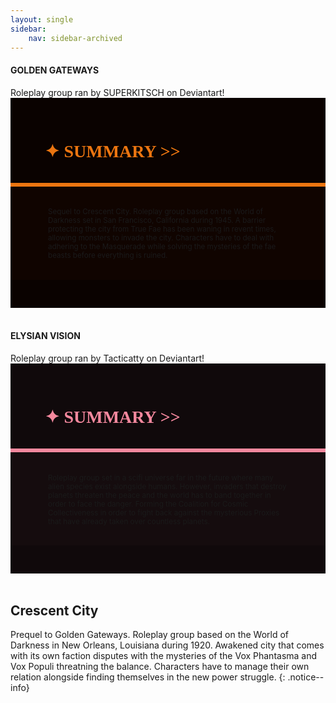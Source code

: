```yaml
---
layout: single
sidebar:
    nav: sidebar-archived
---
```


<!-----------------------------------------------------------------------------------------------------------
GOLDEN GATEWAYS
------------------------------------------------------------------------------------------------------------->

<div class="notice--info">
<h4 class="no_toc" style="text-transform: uppercase;">Golden Gateways</h4>
Roleplay group ran by SUPERKITSCH on Deviantart!
</div>

<!---------
header names
----------->

<div class="row" style="background-color:#0a0200; padding-top:30px; padding-left: 55px; padding-right: 55px; padding-bottom: 15px">
    <h1 style="color:#EB7510; text-transform: uppercase; font-family:'Georgia'">✦ Summary >></h1>
</div>
<div style="background-color:#EB7510;padding:3px;"></div>
<div class="row" style="background-color:#100400; padding-top:5px; padding-left: 60px; padding-right: 60px; padding-bottom: 20px; overflow:auto; max-height:500px">
  
<!---------
profile
----------->
<br>
<small>
<p>Sequel to Crescent City. Roleplay group based on the World of Darkness set in San Francisco, California during 1945. A barrier protecting the city from True Fae has been waning in revent times, allowing monsters to invade the city. Characters have to deal with adhering to the Masquerade while solving the mysteries of the fae beasts before everything is ruined.</p>
</small>
</div>
<div class="row" style="background-color:#0a0200; padding-top:20px; padding-left: 30px; padding-right: 30px; padding-bottom: 25px;"></div>

<br>

<!-----------------------------------------------------------------------------------------------------------
ELYSIAN VISION
------------------------------------------------------------------------------------------------------------->

<div class="notice--info">
<h4 class="no_toc" style="text-transform: uppercase;">Elysian Vision</h4>
Roleplay group ran by Tacticatty on Deviantart!
</div>

<!---------
header names
----------->

<div class="row" style="background-color:#10090b; padding-top:30px; padding-left: 55px; padding-right: 55px; padding-bottom: 15px">
    <h1 style="color:#F4889E; text-transform: uppercase; font-family:'Georgia'">✦ Summary >></h1>
</div>
<div style="background-color:#F4889E;padding:3px;"></div>
<div class="row" style="background-color:#150c0e; padding-top:5px; padding-left: 60px; padding-right: 60px; padding-bottom: 20px; overflow:auto; max-height:500px">
  
<!---------
profile
----------->
<br>
<small>
<p>Roleplay group set in a scifi universe far in the future where many alien species exist alongside humans. However, invaders that destroy planets threaten the peace and the world has to band together in order to face the danger. Forming the Coalition for Cosmic Collectiveness in order to fight back against the mysterious Proxies that have already taken over countless planets.</p>
</small>
</div>
<div class="row" style="background-color:#10090b; padding-top:20px; padding-left: 30px; padding-right: 30px; padding-bottom: 25px;"></div>

<br>

<!-----------------------------------------------------------------------------------------------------------
CRESCENT CITY
------------------------------------------------------------------------------------------------------------->

## Crescent City

Prequel to Golden Gateways. Roleplay group based on the World of Darkness in New Orleans, Louisiana during 1920. Awakened city that comes with its own faction disputes with the mysteries of the Vox Phantasma and Vox Populi threatning the balance. Characters have to manage their own relation alongside finding themselves in the new power struggle.
{: .notice--info}

